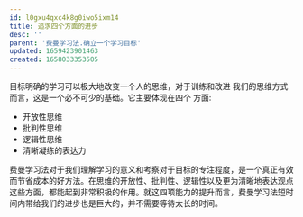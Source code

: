 ```yaml
---
id: l0gxu4qxc4k8g0iwo5ixm14
title: 追求四个方面的进步
desc: ''
parent: '费曼学习法.确立一个学习目标'
updated: 1659423901463
created: 1658033353505
---
```

目标明确的学习可以极大地改变一个人的思维，对于训练和改进 我们的思维方式而言，这是一个必不可少的基础。它主要体现在四个 方面:

- 开放性思维
- 批判性思维
- 逻辑性思维
- 清晰凝练的表达力


费曼学习法对于我们理解学习的意义和考察对于目标的专注程度，是一个真正有效而节省成本的好方法。在思维的开放性、批判性、逻辑性以及更为清晰地表达观点这些方面，都能起到非常积极的作用。就这四项能力的提升而言，费曼学习法短时间内带给我们的进步也是巨大的，并不需要等待太长的时间。